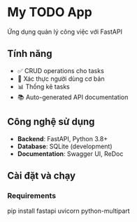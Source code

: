 # My TODO App

Ứng dụng quản lý công việc với FastAPI 

## Tính năng
- ✅ CRUD operations cho tasks
- 🔐 Xác thực người dùng cơ bản  
- 📊 Thống kê tasks
- 📚 Auto-generated API documentation

## Công nghệ sử dụng
- **Backend**: FastAPI, Python 3.8+
- **Database**: SQLite (development)
- **Documentation**: Swagger UI, ReDoc

## Cài đặt và chạy

### Requirements
pip install fastapi uvicorn python-multipart
